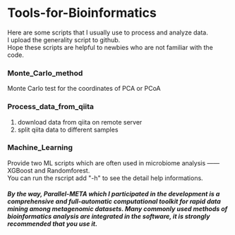 # Tools-for-Bioinformatics
Here are some scripts that I usually use to process and analyze data.    
I upload the generality script to github.    
Hope these scripts are helpful to newbies who are not familiar with the code.

### Monte_Carlo_method
Monte Carlo test for the coordinates of PCA or PCoA
### Process_data_from_qiita
1. download data from qiita on remote server
2. split qiita data to different samples
### Machine_Learning
Provide two ML scripts which are often used in microbiome analysis —— XGBoost and Randomforest.   
You can run the rscript add "-h" to see the detail help informations.

##### By the way, Parallel-META which I participated in the development is a comprehensive and full-automatic computational toolkit for rapid data mining among metagenomic datasets. Many commonly used methods of bioinformatics analysis are integrated in the software, it is strongly recommended that you use it.

